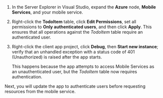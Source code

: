 
1. In the Server Explorer in Visual Studio, expand the **Azure** node, **Mobile Services**, and your mobile service.

2. Right-click the **TodoItem** table, click **Edit Permissions**, set all permissions to **Only authenticated users**, and then click **Apply**. This ensures that all operations against the _TodoItem_ table require an authenticated user.

3. Right-click the client app project, click **Debug**, then **Start new instance**; verify that an unhandled exception with a status code of 401 (Unauthorized) is raised after the app starts.

	This happens because the app attempts to access Mobile Services as an unauthenticated user, but the *TodoItem* table now requires authentication.

Next, you will update the app to authenticate users before requesting resources from the mobile service.
